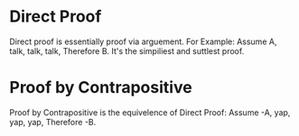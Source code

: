 # Direct Proof
Direct proof is essentially proof via arguement.
For Example: Assume A, talk, talk, talk, Therefore B.
It's the simpiliest and suttlest proof.
# Proof by Contrapositive
Proof by Contrapositive is the equivelence of Direct Proof:
Assume -A, yap, yap, yap, Therefore -B.